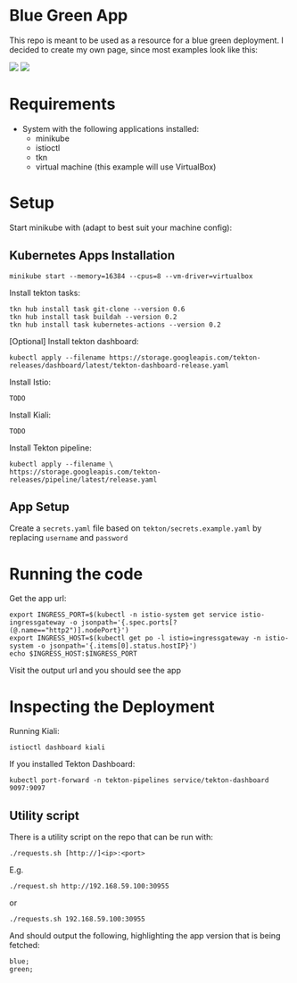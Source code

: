 # Blue Green App

This repo is meant to be used as a resource for a blue green deployment. I decided to create my own page, since most examples look like this:

![](https://via.placeholder.com/150/0000FF/000000?text=Blue)
![](https://via.placeholder.com/150/00FF00/000000?text=Green)

# Requirements

* System with the following applications installed:
    * minikube
    * istioctl
    * tkn
    * virtual machine (this example will use VirtualBox)

# Setup

Start minikube with (adapt to best suit your machine config):


## Kubernetes Apps Installation

```
minikube start --memory=16384 --cpus=8 --vm-driver=virtualbox 
```

Install tekton tasks:

```
tkn hub install task git-clone --version 0.6
tkn hub install task buildah --version 0.2
tkn hub install task kubernetes-actions --version 0.2
```

[Optional] Install tekton dashboard:

```
kubectl apply --filename https://storage.googleapis.com/tekton-releases/dashboard/latest/tekton-dashboard-release.yaml
```

Install Istio:

    TODO

Install Kiali:

    TODO    

Install Tekton pipeline:
```
kubectl apply --filename \
https://storage.googleapis.com/tekton-releases/pipeline/latest/release.yaml
```

## App Setup


Create a `secrets.yaml` file based on `tekton/secrets.example.yaml` by replacing `username` and `password`

# Running the code


Get the app url:
```
export INGRESS_PORT=$(kubectl -n istio-system get service istio-ingressgateway -o jsonpath='{.spec.ports[?(@.name=="http2")].nodePort}')
export INGRESS_HOST=$(kubectl get po -l istio=ingressgateway -n istio-system -o jsonpath='{.items[0].status.hostIP}')
echo $INGRESS_HOST:$INGRESS_PORT
```

Visit the output url and you should see the app



# Inspecting the Deployment

Running Kiali:
```
istioctl dashboard kiali
```

If you installed Tekton Dashboard:

```
kubectl port-forward -n tekton-pipelines service/tekton-dashboard 9097:9097
```

## Utility script
There is a utility script on the repo that can be run with:

```
./requests.sh [http://]<ip>:<port>
```
E.g. 
```
./request.sh http://192.168.59.100:30955
```
or 
```
./requests.sh 192.168.59.100:30955
```

And should output the following, highlighting the app version that is being fetched:
```
blue;
green;
```
